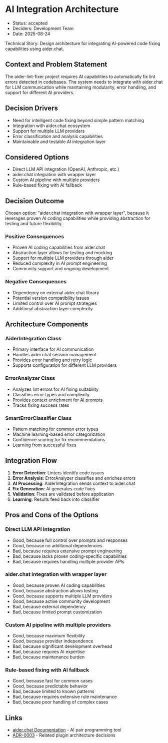 # AI Integration Architecture

* Status: accepted
* Deciders: Development Team
* Date: 2025-08-24

Technical Story: Design architecture for integrating AI-powered code fixing capabilities using aider.chat.

## Context and Problem Statement

The aider-lint-fixer project requires AI capabilities to automatically fix lint errors detected in codebases. The system needs to integrate with aider.chat for LLM communication while maintaining modularity, error handling, and support for different AI providers.

## Decision Drivers

* Need for intelligent code fixing beyond simple pattern matching
* Integration with aider.chat ecosystem
* Support for multiple LLM providers
* Error classification and analysis capabilities
* Maintainable and testable AI integration layer

## Considered Options

* Direct LLM API integration (OpenAI, Anthropic, etc.)
* aider.chat integration with wrapper layer
* Custom AI pipeline with multiple providers
* Rule-based fixing with AI fallback

## Decision Outcome

Chosen option: "aider.chat integration with wrapper layer", because it leverages proven AI coding capabilities while providing abstraction for testing and future flexibility.

### Positive Consequences

* Proven AI coding capabilities from aider.chat
* Abstraction layer allows for testing and mocking
* Support for multiple LLM providers through aider
* Reduced complexity in AI prompt engineering
* Community support and ongoing development

### Negative Consequences

* Dependency on external aider.chat library
* Potential version compatibility issues
* Limited control over AI prompt strategies
* Additional abstraction layer complexity

## Architecture Components

### AiderIntegration Class
- Primary interface for AI communication
- Handles aider.chat session management
- Provides error handling and retry logic
- Supports configuration for different LLM providers

### ErrorAnalyzer Class
- Analyzes lint errors for AI fixing suitability
- Classifies error types and complexity
- Provides context enrichment for AI prompts
- Tracks fixing success rates

### SmartErrorClassifier Class
- Pattern matching for common error types
- Machine learning-based error categorization
- Confidence scoring for fix recommendations
- Learning from successful fixes

## Integration Flow

1. **Error Detection**: Linters identify code issues
2. **Error Analysis**: ErrorAnalyzer classifies and enriches errors
3. **AI Processing**: AiderIntegration sends context to aider.chat
4. **Fix Generation**: AI generates code fixes
5. **Validation**: Fixes are validated before application
6. **Learning**: Results feed back into classifier

## Pros and Cons of the Options

### Direct LLM API integration

* Good, because full control over prompts and responses
* Good, because no additional dependencies
* Bad, because requires extensive prompt engineering
* Bad, because lacks proven coding-specific capabilities
* Bad, because requires handling multiple provider APIs

### aider.chat integration with wrapper layer

* Good, because proven AI coding capabilities
* Good, because abstraction allows testing
* Good, because supports multiple LLM providers
* Good, because active community development
* Bad, because external dependency
* Bad, because limited prompt customization

### Custom AI pipeline with multiple providers

* Good, because maximum flexibility
* Good, because provider independence
* Bad, because significant development overhead
* Bad, because requires AI expertise
* Bad, because maintenance burden

### Rule-based fixing with AI fallback

* Good, because fast for common cases
* Good, because predictable behavior
* Bad, because limited to known patterns
* Bad, because requires extensive rule maintenance
* Bad, because poor handling of complex cases

## Links

* [aider.chat Documentation](https://aider.chat/) - AI pair programming tool
* [ADR-0003](0003-modular-plugin-system.md) - Related plugin architecture decisions
